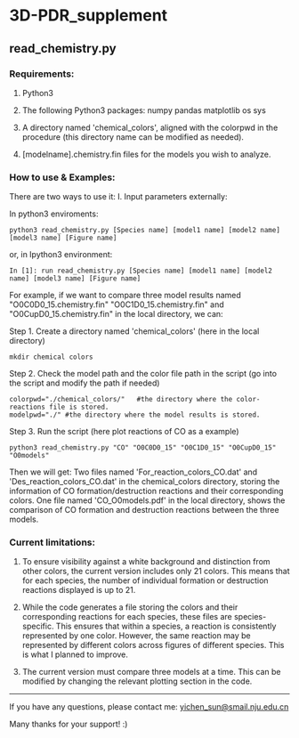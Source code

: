 # 3D-PDR_supplement

## read_chemistry.py

### Requirements:

1. Python3

2. The following Python3 packages:
numpy
pandas
matplotlib
os
sys

3. A directory named 'chemical_colors', aligned with the colorpwd in the procedure (this directory name can be modified as needed).

4. [modelname].chemistry.fin files for the models you wish to analyze.

### How to use & Examples:

There are two ways to use it: 
I. Input parameters externally:

In python3 enviroments: 
```
python3 read_chemistry.py [Species name] [model1 name] [model2 name] [model3 name] [Figure name] 
```

or, in Ipython3 environment:
```
In [1]: run read_chemistry.py [Species name] [model1 name] [model2 name] [model3 name] [Figure name]
```

For example, if we want to compare three model results named "O0C0D0_15.chemistry.fin" "O0C1D0_15.chemistry.fin" and "O0CupD0_15.chemistry.fin" in the local directory, we can:

Step 1. Create a directory named 'chemical_colors' (here in the local directory)

```
mkdir chemical colors
```

Step 2. Check the model path and the color file path in the script (go into the script and modify the path if needed)

``` 
colorpwd="./chemical_colors/"   #the directory where the color-reactions file is stored.
modelpwd="./" #the directory where the model results is stored. 
```

Step 3. Run the script (here plot reactions of CO as a example)

```
python3 read_chemistry.py "CO" "O0C0D0_15" "O0C1D0_15" "O0CupD0_15" "O0models"
```

Then we will get:
Two files named 'For_reaction_colors_CO.dat' and 'Des_reaction_colors_CO.dat' in the chemical_colors directory, storing the information of CO formation/destruction reactions and their corresponding colors.
One file named 'CO_O0models.pdf' in the local directory, shows the comparison of CO formation and destruction reactions between the three models.


### Current limitations:

1. To ensure visibility against a white background and distinction from other colors, the current version includes only 21 colors. This means that for each species, the number of individual formation or destruction reactions displayed is up to 21.

2. While the code generates a file storing the colors and their corresponding reactions for each species, these files are species-specific. This ensures that within a species, a reaction is consistently represented by one color. However, the same reaction may be represented by different colors across figures of different species. This is what I planned to improve.

3. The current version must compare three models at a time. This can be modified by changing the relevant plotting section in the code.


******
If you have any questions, please contact me: yichen_sun@smail.nju.edu.cn

Many thanks for your support! :)
